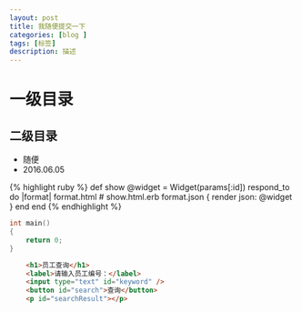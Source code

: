 ```yaml
---
layout: post
title: 我随便提交一下
categories: [blog ]
tags: [标签]
description: 描述
---
```


# 一级目录

## 二级目录

* 随便
* 2016.06.05

{% highlight ruby %}
def show
  @widget = Widget(params[:id])
  respond_to do |format|
    format.html # show.html.erb
    format.json { render json: @widget }
  end
end
{% endhighlight %}


```cpp
int main()
{
	return 0;
}
```

```html
	<h1>员工查询</h1>
    <label>请输入员工编号：</label>
    <input type="text" id="keyword" />
    <button id="search">查询</button>
    <p id="searchResult"></p>
```

